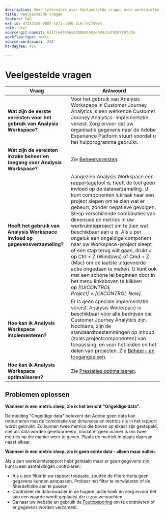 ```yaml
---
description: Meer informatie over Veelgestelde vragen over werkruimten en tips voor het oplossen van problemen.
title: Veelgestelde vragen
feature: FAQ
exl-id: d7233b26-9887-4b71-ad46-3c6ffe27d904
role: User
source-git-commit: 811fce4f056a6280081901e484c3af8209f87c06
workflow-type: tm+mt
source-wordcount: '378'
ht-degree: 41%

---
```


# Veelgestelde vragen

| Vraag | Antwoord |
|--- |--- |
| **Wat zijn de eerste vereisten voor het gebruik van Analysis Workspace?** | Voor het gebruik van Analysis Workspace in Customer Journey Analytics is een werkende Customer Journey Analytics-implementatie vereist. Zorg ervoor dat uw organisatie gegevens naar de Adobe Experience Platform stuurt voordat u het hulpprogramma gebruikt. |
| **Wat zijn de vereisten inzake beheer en toegang voor Analysis Workspace?** | Zie [Beheervereisten](/help/analysis-workspace/workspace-faq/frequently-asked-questions-analysis-workspace.md). |
| **Heeft het gebruik van Analysis Workspace invloed op gegevensverzameling?** | Aangezien Analysis Workspace een rapportagetool is, heeft de tool geen invloed op de dataverzameling. U kunt componenten lukraak naar een project slepen om te zien wat er gebeurt, zonder negatieve gevolgen. Sleep verschillende combinaties van dimensies en metriek in uw werkruimteproject om te zien wat beschikbaar aan u is. Als u per ongeluk een ongeldige component naar uw Workspace-project sleept of een stap terug wilt gaan, drukt u op Ctrl + Z (Windows) of Cmd + Z (Mac) om de laatste uitgevoerde actie ongedaan te maken. U kunt ook met een schone lei beginnen door in het menu linksboven te klikken op *[!UICONTROL Project] > [!UICONTROL New]*. |
| **Hoe kan ik Analysis Workspace implementeren?** | Er is geen speciale implementatie vereist. Analysis Workspace is beschikbaar voor alle bedrijven die Customer Journey Analytics zijn. Nochtans, zijn de standaardtoestemmingen op inhoud (zoals projectcomponenten) van toepassing, en voor het leiden en het delen van projecten. Zie [Beheer- en toegangseisen](/help/analysis-workspace/workspace-faq/frequently-asked-questions-analysis-workspace.md). |
| **Hoe kan ik Analysis Workspace optimaliseren?** | Zie [Prestaties optimaliseren](/help/admin/optimizing-performance.md). |

## Problemen oplossen

**Wanneer ik een metric sleep, zie ik het bericht &quot;Ongeldige data&quot;.**

De melding &quot;Ongeldige data&quot; betekent dat Adobe geen data kan retourneren met de combinatie van dimensies en metrics die in het rapport wordt gebruikt. Zo kunnen twee metrics die boven op elkaar zijn gestapeld, niet als data worden geretourneerd, omdat er geen manier is om twee metrics op die manier weer te geven. Plaats de metriek in plaats daarvan naast elkaar.

**Wanneer ik een metric sleep, zie ik geen echte data - alleen maar nullen.**

Als u een werkruimterapport hebt gemaakt maar er geen gegevens zijn, kunt u een aantal dingen controleren:

* Als u een filter in uw rapport toepaste, zouden de filtercriteria geen gegevens kunnen aanpassen. Probeer het filter te verwijderen of de filterdefinitie aan te passen.
* Controleer de datumwaaier in de hogere juiste hoek en zorg ervoor het aan een waarde wordt geplaatst die u zou verwachten.
* Ga naar uw website en gebruik de [Foutopsporing](https://experienceleague.adobe.com/docs/debugger/using/experience-cloud-debugger.html) om te controleren of er gegevens worden verzameld.
